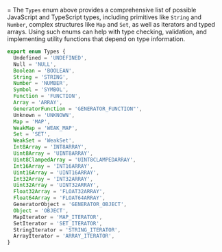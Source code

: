 =
The `Types` enum above provides a comprehensive list of possible JavaScript and TypeScript types, including primitives like `String` and `Number`, complex structures like `Map` and `Set`, as well as iterators and typed arrays. Using such enums can help with type checking, validation, and implementing utility functions that depend on type information.
``` typescript
export enum Types {
  Undefined = 'UNDEFINED',
  Null = 'NULL',
  Boolean = 'BOOLEAN',
  String = 'STRING',
  Number = 'NUMBER',
  Symbol = 'SYMBOL',
  Function = 'FUNCTION',
  Array = 'ARRAY',
  GeneratorFunction = 'GENERATOR_FUNCTION"',
  Unknown = 'UNKNOWN',
  Map = 'MAP',
  WeakMap = 'WEAK_MAP',
  Set = 'SET',
  WeakSet = 'WeakSet',
  Int8Array = 'INT8ARRAY',
  Uint8Array = 'UINT8ARRAY',
  Uint8ClampedArray = 'UINT8CLAMPEDARRAY',
  Int16Array = 'INT16ARRAY',
  Uint16Array = 'UINT16ARRAY',
  Int32Array = 'INT32ARRAY',
  Uint32Array = 'UINT32ARRAY',
  Float32Array = 'FLOAT32ARRAY',
  Float64Array = 'FLOAT64ARRAY',
  GeneratorObject = 'GENERATOR_OBJECT',
  Object = 'OBJECT',
  MapIterator = 'MAP_ITERATOR',
  SetIterator = 'SET_ITERATOR',
  StringIterator = 'STRING_ITERATOR',
  ArrayIterator = 'ARRAY_ITERATOR',
}
```
